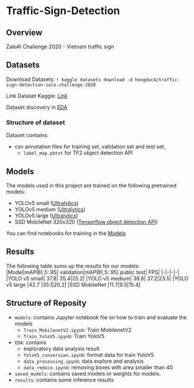 # Traffic-Sign-Detection
## Overview
ZaloAI Challenge 2020 - Vietnam traffic sign 

## Datasets
Download Datasets: ```! kaggle datasets download -d hongduc4/traffic-sign-detection-zalo-challenge-2020 ```

Link Dataset Kaggle: [Link](www.kaggle.com/datasets/hongduc4/traffic-sign-detection-zalo-challenge-2020)

Dataset discovery in [EDA](https://github.com/ducbvh)

### Structure of dataset
Dataset contains:
*  csv annotation files for training set, validation set and test set, 
    *  `label_map.pbtxt` for TF2 object detection API
    
## Models
The models used in this project are trained on the following pretrained models:
* YOLOv5 small ([Ultralytics](https://github.com/ultralytics/yolov5))
* YOLOv5 medium ([Ultralytics](https://github.com/ultralytics/yolov5))
* YOLOv5 large ([Ultralytics](https://github.com/ultralytics/yolov5))
* SSD MobileNet 320x320 ([Tensorflow object detection API](https://github.com/tensorflow/models/blob/master/research/object_detection/g3doc/tf2_detection_zoo.md))

 You can find notebooks for training in the [Models](https://github.com/ducbvh)

## Results
The following table sums up the results for our models:
|Model|mAP@[.5:.95] validation|mAP@[.5:.95] public test| FPS|
|-|-|-|-|
|YOLO v5 small| 37.8| 35.4|25.2|
|YOLO v5 medium| 38.6| 37.2|23.5|
|YOLO v5 large |42.7 |35.1|20.2|
|SSD MobileNet |11.7|9.5|15.4|




## Structure of Reposity
* `models`: contains Jupyter notebook file on how to train and evaluate the models
    *  `Train_MobilenetV2.ipynb`: Train MobilenetV2
    *  `Train_YoloV5.ipynb`: Train YoloV5
* `EDA`: contains 
    *  exploratory data analysis result
    *  `YoloV5_conversion.ipynb`: format data for train YoloV5
    *  `data_processing.ipynb`: data explore and analysis
    *  `data_reduce.ipynb`: removing boxes with area smaller than 40
* `saved_models`: contains saved models or weights for models.
* `results`: contains some inference results



